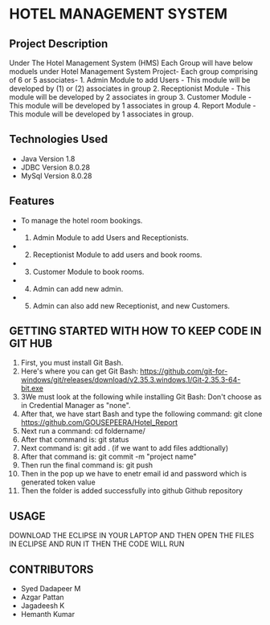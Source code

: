 # HOTEL MANAGEMENT SYSTEM
## Project Description
Under The Hotel Management System (HMS) Each Group will have below moduels under Hotel Management System Project- Each group comprising of 6 or 5 associates- 1. Admin Module to add Users - This module will be developed by (1) or (2) associates in group 2. Receptionist Module - This module will be developed by 2 associates in group 3. Customer Module - This module will be developed by 1 associates in group 4. Report Module - This module will be developed by 1 associates in group.
## Technologies Used
* Java Version 1.8
* JDBC Version 8.0.28
* MySql Version 8.0.28
## Features
* To manage the hotel room bookings.
*  1. Admin Module to add Users and Receptionists.
*  2. Receptionist Module to add users and book rooms.
*  3. Customer Module to book rooms.
*  4. Admin can add new admin.
*  5. Admin can also add new Receptionist, and new Customers.
## GETTING STARTED WITH HOW TO KEEP CODE IN GIT HUB
1. First, you must install Git Bash.
2. Here's where you can get Git Bash: https://github.com/git-for-windows/git/releases/download/v2.35.3.windows.1/Git-2.35.3-64-bit.exe
3. 3We must look at the following while installing Git Bash: Don't choose as in Credential Manager as "none".
4. After that, we have start Bash and type the following command: git clone https://github.com/GOUSEPEERA/Hotel_Report
5. Next run a command: cd foldername/
6. After that command is: git status
7. Next command is: git add . (if we want to add files addtionally)
8. After that command is: git commit -m "project name"
9. Then run the final command is: git push
10. Then in the pop up we have to enetr email id and password which is generated token value
11. Then the folder is added successfully into github Github repository

## USAGE
DOWNLOAD THE ECLIPSE IN YOUR LAPTOP AND THEN OPEN THE FILES IN ECLIPSE AND RUN IT THEN THE CODE WILL RUN

## CONTRIBUTORS
* Syed Dadapeer M
* Azgar Pattan
* Jagadeesh K
* Hemanth Kumar
